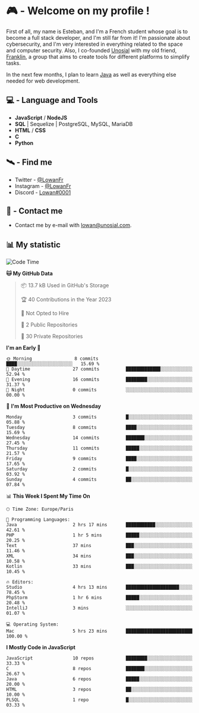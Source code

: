 # 🎮 - Welcome on my profile !
First of all, my name is Esteban, and I'm a French student whose goal is to become a full stack developer, and I'm still far from it!
I'm passionate about cybersecurity, and I'm very interested in everything related to the space and computer security.
Also, I co-founded [Unosial](https://github.com/Unosial) with my old friend, [Franklin](https://github.com/AbaFranklin/), a group that aims to create tools for different platforms to simplify tasks. 

In the next few months, I plan to learn [Java](https://www.java.com/) as well as everything else needed for web development.




## 💻 - Language and Tools
- **JavaScript** / **NodeJS**
- **SQL** | Sequelize | PostgreSQL, MySQL, MariaDB
- **HTML** / **CSS**
- **C**
- **Python**

## 🛰️ - Find me

 - Twitter - [@LowanFr](https://twitter.com/LowanFr/)
 - Instagram - [@LowanFr](https://instagram.com/LowanFr)
 - Discord -  [Lowan#0001](https://unosial.bio/Lowan)
 
## 📡 - Contact me
 - Contact me by e-mail with [lowan@unosial.com](mailto:lowan@unosial.com).

## 📊 My statistic
<!--START_SECTION:waka-->
![Code Time](http://img.shields.io/badge/Code%20Time-601%20hrs%2011%20mins-blue)

**🐱 My GitHub Data** 

> 📦 13.7 kB Used in GitHub's Storage 
 > 
> 🏆 40 Contributions in the Year 2023
 > 
> 🚫 Not Opted to Hire
 > 
> 📜 2 Public Repositories 
 > 
> 🔑 30 Private Repositories 
 > 
**I'm an Early 🐤** 

```text
🌞 Morning                8 commits           ████░░░░░░░░░░░░░░░░░░░░░   15.69 % 
🌆 Daytime                27 commits          █████████████░░░░░░░░░░░░   52.94 % 
🌃 Evening                16 commits          ████████░░░░░░░░░░░░░░░░░   31.37 % 
🌙 Night                  0 commits           ░░░░░░░░░░░░░░░░░░░░░░░░░   00.00 % 
```
📅 **I'm Most Productive on Wednesday** 

```text
Monday                   3 commits           █░░░░░░░░░░░░░░░░░░░░░░░░   05.88 % 
Tuesday                  8 commits           ████░░░░░░░░░░░░░░░░░░░░░   15.69 % 
Wednesday                14 commits          ███████░░░░░░░░░░░░░░░░░░   27.45 % 
Thursday                 11 commits          █████░░░░░░░░░░░░░░░░░░░░   21.57 % 
Friday                   9 commits           ████░░░░░░░░░░░░░░░░░░░░░   17.65 % 
Saturday                 2 commits           █░░░░░░░░░░░░░░░░░░░░░░░░   03.92 % 
Sunday                   4 commits           ██░░░░░░░░░░░░░░░░░░░░░░░   07.84 % 
```


📊 **This Week I Spent My Time On** 

```text
🕑︎ Time Zone: Europe/Paris

💬 Programming Languages: 
Java                     2 hrs 17 mins       ███████████░░░░░░░░░░░░░░   42.61 % 
PHP                      1 hr 5 mins         █████░░░░░░░░░░░░░░░░░░░░   20.25 % 
Text                     37 mins             ███░░░░░░░░░░░░░░░░░░░░░░   11.46 % 
XML                      34 mins             ███░░░░░░░░░░░░░░░░░░░░░░   10.58 % 
Kotlin                   33 mins             ███░░░░░░░░░░░░░░░░░░░░░░   10.45 % 

🔥 Editors: 
Studio                   4 hrs 13 mins       ████████████████████░░░░░   78.45 % 
PhpStorm                 1 hr 6 mins         █████░░░░░░░░░░░░░░░░░░░░   20.48 % 
IntelliJ                 3 mins              ░░░░░░░░░░░░░░░░░░░░░░░░░   01.07 % 

💻 Operating System: 
Mac                      5 hrs 23 mins       █████████████████████████   100.00 % 
```

**I Mostly Code in JavaScript** 

```text
JavaScript               10 repos            ████████░░░░░░░░░░░░░░░░░   33.33 % 
C                        8 repos             ███████░░░░░░░░░░░░░░░░░░   26.67 % 
Java                     6 repos             █████░░░░░░░░░░░░░░░░░░░░   20.00 % 
HTML                     3 repos             ██░░░░░░░░░░░░░░░░░░░░░░░   10.00 % 
PLSQL                    1 repo              █░░░░░░░░░░░░░░░░░░░░░░░░   03.33 % 
```




<!--END_SECTION:waka-->
